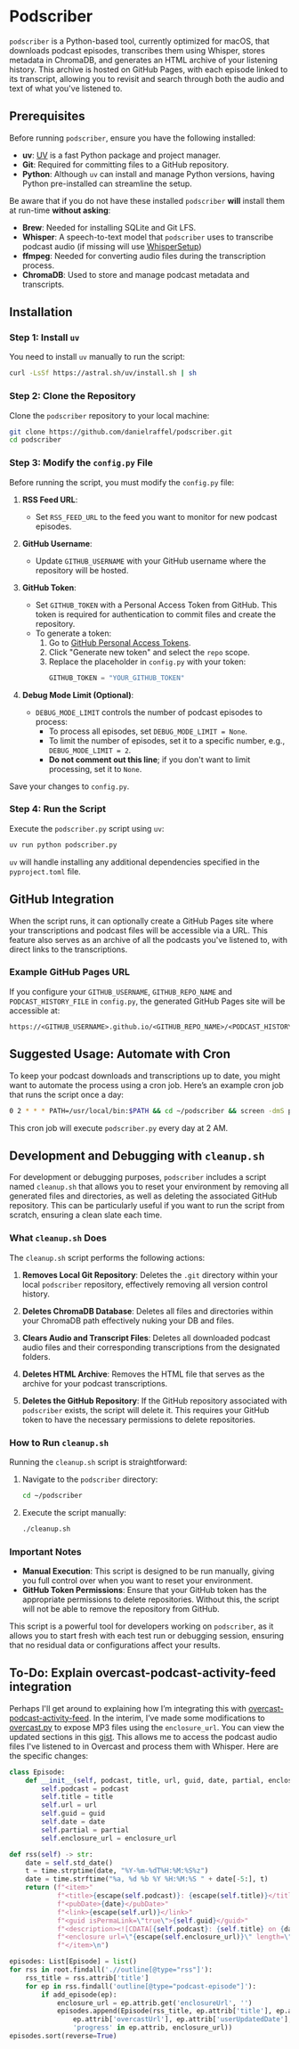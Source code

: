 # Podscriber

`podscriber` is a Python-based tool, currently optimized for macOS, that downloads podcast episodes, transcribes them using Whisper, stores metadata in ChromaDB, and generates an HTML archive of your listening history. This archive is hosted on GitHub Pages, with each episode linked to its transcript, allowing you to revisit and search through both the audio and text of what you've listened to.

## Prerequisites

Before running `podscriber`, ensure you have the following installed:

- **uv**: [UV](https://astral.sh/blog/uv-unified-python-packaging) is a fast Python package and project manager.
- **Git**: Required for committing files to a GitHub repository.
- **Python**: Although `uv` can install and manage Python versions, having Python pre-installed can streamline the setup.

Be aware that if you do not have these installed `podscriber` **will** install them at run-time **without asking**:
- **Brew**: Needed for installing SQLite and Git LFS.
- **Whisper**: A speech-to-text model that `podscriber` uses to transcribe podcast audio (if missing will use [WhisperSetup](https://github.com/danielraffel/WhisperSetup))
- **ffmpeg**: Needed for converting audio files during the transcription process.
- **ChromaDB**: Used to store and manage podcast metadata and transcripts.

## Installation

### Step 1: Install `uv`

You need to install `uv` manually to run the script:

```bash
curl -LsSf https://astral.sh/uv/install.sh | sh
```

### Step 2: Clone the Repository

Clone the `podscriber` repository to your local machine:

```bash
git clone https://github.com/danielraffel/podscriber.git
cd podscriber
```

### Step 3: Modify the `config.py` File

Before running the script, you must modify the `config.py` file:

1. **RSS Feed URL**: 
   - Set `RSS_FEED_URL` to the feed you want to monitor for new podcast episodes.

2. **GitHub Username**: 
   - Update `GITHUB_USERNAME` with your GitHub username where the repository will be hosted.

3. **GitHub Token**: 
   - Set `GITHUB_TOKEN` with a Personal Access Token from GitHub. This token is required for authentication to commit files and create the repository.
   - To generate a token:
     1. Go to [GitHub Personal Access Tokens](https://github.com/settings/tokens).
     2. Click "Generate new token" and select the `repo` scope.
     3. Replace the placeholder in `config.py` with your token:
        ```python
        GITHUB_TOKEN = "YOUR_GITHUB_TOKEN"
        ```

4. **Debug Mode Limit (Optional)**:
   - `DEBUG_MODE_LIMIT` controls the number of podcast episodes to process:
     - To process all episodes, set `DEBUG_MODE_LIMIT = None`.
     - To limit the number of episodes, set it to a specific number, e.g., `DEBUG_MODE_LIMIT = 2`.
     - **Do not comment out this line**; if you don't want to limit processing, set it to `None`.

Save your changes to `config.py`.

### Step 4: Run the Script

Execute the `podscriber.py` script using `uv`:

```bash
uv run python podscriber.py
```

`uv` will handle installing any additional dependencies specified in the `pyproject.toml` file.

## GitHub Integration

When the script runs, it can optionally create a GitHub Pages site where your transcriptions and podcast files will be accessible via a URL. This feature also serves as an archive of all the podcasts you've listened to, with direct links to the transcriptions.

### Example GitHub Pages URL

If you configure your `GITHUB_USERNAME`, `GITHUB_REPO_NAME` and `PODCAST_HISTORY_FILE` in `config.py`, the generated GitHub Pages site will be accessible at:

```
https://<GITHUB_USERNAME>.github.io/<GITHUB_REPO_NAME>/<PODCAST_HISTORY_FILE>
```

## Suggested Usage: Automate with Cron

To keep your podcast downloads and transcriptions up to date, you might want to automate the process using a cron job. Here’s an example cron job that runs the script once a day:

```bash
0 2 * * * PATH=/usr/local/bin:$PATH && cd ~/podscriber && screen -dmS podscriber_session ~/Users/plex/.cargo/bin/uv run python3 podscriber.py
```

This cron job will execute `podscriber.py` every day at 2 AM.

## Development and Debugging with `cleanup.sh`

For development or debugging purposes, `podscriber` includes a script named `cleanup.sh` that allows you to reset your environment by removing all generated files and directories, as well as deleting the associated GitHub repository. This can be particularly useful if you want to run the script from scratch, ensuring a clean slate each time.

### What `cleanup.sh` Does

The `cleanup.sh` script performs the following actions:

1. **Removes Local Git Repository**: Deletes the `.git` directory within your local `podscriber` repository, effectively removing all version control history.

2. **Deletes ChromaDB Database**: Deletes all files and directories within your ChromaDB path effectively nuking your DB and files.

3. **Clears Audio and Transcript Files**: Deletes all downloaded podcast audio files and their corresponding transcriptions from the designated folders.

4. **Deletes HTML Archive**: Removes the HTML file that serves as the archive for your podcast transcriptions.

5. **Deletes the GitHub Repository**: If the GitHub repository associated with `podscriber` exists, the script will delete it. This requires your GitHub token to have the necessary permissions to delete repositories.

### How to Run `cleanup.sh`

Running the `cleanup.sh` script is straightforward:

1. Navigate to the `podscriber` directory:

   ```bash
   cd ~/podscriber
   ```

2. Execute the script manually:

   ```bash
   ./cleanup.sh
   ```

### Important Notes

- **Manual Execution**: This script is designed to be run manually, giving you full control over when you want to reset your environment.
- **GitHub Token Permissions**: Ensure that your GitHub token has the appropriate permissions to delete repositories. Without this, the script will not be able to remove the repository from GitHub.

This script is a powerful tool for developers working on `podscriber`, as it allows you to start fresh with each test run or debugging session, ensuring that no residual data or configurations affect your results.

## To-Do: Explain overcast-podcast-activity-feed integration
Perhaps I'll get around to explaining how I’m integrating this with [overcast-podcast-activity-feed](https://github.com/dblume/overcast-podcast-activity-feed). In the interim, I’ve made some modifications to [overcast.py](https://github.com/dblume/overcast-podcast-activity-feed/blob/main/overcast.py) to expose MP3 files using the `enclosure_url`. You can view the updated sections in this [gist](https://gist.github.com/danielraffel/5b981fdb72bbf96b28dc3f87fab1c81f). This allows me to access the podcast audio files I've listened to in Overcast and process them with Whisper. Here are the specific changes:

```python
class Episode:
    def __init__(self, podcast, title, url, guid, date, partial, enclosure_url):
        self.podcast = podcast
        self.title = title
        self.url = url
        self.guid = guid
        self.date = date
        self.partial = partial
        self.enclosure_url = enclosure_url
```

```python
def rss(self) -> str:
    date = self.std_date()
    t = time.strptime(date, "%Y-%m-%dT%H:%M:%S%z")
    date = time.strftime("%a, %d %b %Y %H:%M:%S " + date[-5:], t)
    return (f"<item>"
            f"<title>{escape(self.podcast)}: {escape(self.title)}</title>"
            f"<pubDate>{date}</pubDate>"
            f"<link>{escape(self.url)}</link>"
            f"<guid isPermaLink=\"true\">{self.guid}</guid>"
            f"<description><![CDATA[{self.podcast}: {self.title} on {date}]]></description>"
            f"<enclosure url=\"{escape(self.enclosure_url)}\" length=\"0\" type=\"audio/mpeg\" />"
            f"</item>\n")
```

```python
episodes: List[Episode] = list()
for rss in root.findall('.//outline[@type="rss"]'):
    rss_title = rss.attrib['title']
    for ep in rss.findall('outline[@type="podcast-episode"]'):
        if add_episode(ep):
            enclosure_url = ep.attrib.get('enclosureUrl', '')
            episodes.append(Episode(rss_title, ep.attrib['title'], ep.attrib['url'],
                ep.attrib['overcastUrl'], ep.attrib['userUpdatedDate'],
                'progress' in ep.attrib, enclosure_url))
episodes.sort(reverse=True)
```
